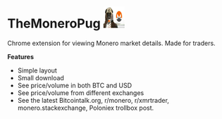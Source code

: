 # TheMoneroPug ![icon](/main/48.png)
Chrome extension for viewing Monero market details. Made for traders.

**Features**

* Simple layout
* Small download
* See price/volume in both BTC and USD
* See price/volume from different exchanges
* See the latest Bitcointalk.org, r/monero, r/xmrtrader, monero.stackexchange, Poloniex trollbox post.
